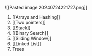 
![[Pasted image 20240724221727.png]]


1. [[Arrays and Hashing]]
2. [[Two pointers]]
3. [[Stack]]
4. [[Binary Search]]
5. [[Sliding Window]]
6. [[Linked List]]
7. Trees